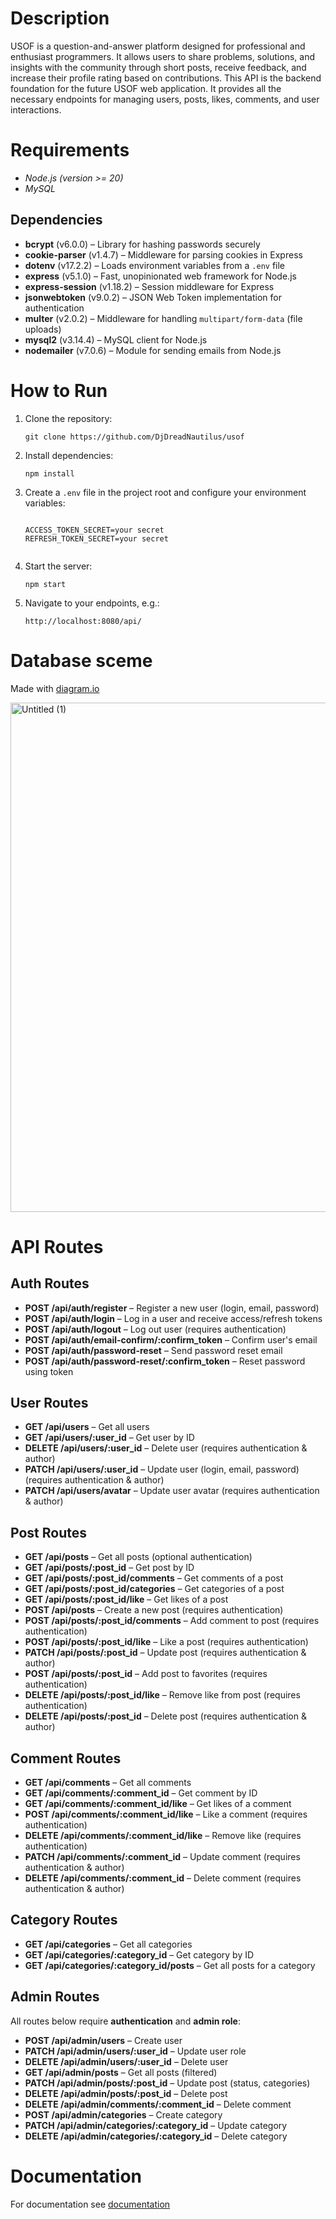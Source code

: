 <h1>Description</h1>
<p>
USOF is a question-and-answer platform designed for professional and enthusiast programmers. It allows users to share problems, solutions, and insights with the community through short posts, receive feedback, and increase their profile rating based on contributions.
This API is the backend foundation for the future USOF web application. It provides all the necessary endpoints for managing users, posts, likes, comments, and user interactions.
</p>
<h1>Requirements</h1>
<ul>
  <li><em>Node.js (version >= 20)</em></li>
  <li><em>MySQL</em></li>
</ul>
<h2>Dependencies</h2>
<ul>
  <li><strong>bcrypt</strong> (v6.0.0) – Library for hashing passwords securely</li>
  <li><strong>cookie-parser</strong> (v1.4.7) – Middleware for parsing cookies in Express</li>
  <li><strong>dotenv</strong> (v17.2.2) – Loads environment variables from a <code>.env</code> file</li>
  <li><strong>express</strong> (v5.1.0) – Fast, unopinionated web framework for Node.js</li>
  <li><strong>express-session</strong> (v1.18.2) – Session middleware for Express</li>
  <li><strong>jsonwebtoken</strong> (v9.0.2) – JSON Web Token implementation for authentication</li>
  <li><strong>multer</strong> (v2.0.2) – Middleware for handling <code>multipart/form-data</code> (file uploads)</li>
  <li><strong>mysql2</strong> (v3.14.4) – MySQL client for Node.js</li>
  <li><strong>nodemailer</strong> (v7.0.6) – Module for sending emails from Node.js</li>
</ul>

<h1>How to Run</h1>
<ol>
  <li>Clone the repository:
    <pre><code>git clone https://github.com/DjDreadNautilus/usof</code></pre>
  </li>
  <li>Install dependencies:
    <pre><code>npm install</code></pre>
  </li>
  <li>Create a <code>.env</code> file in the project root and configure your environment variables:
    <pre><code>
ACCESS_TOKEN_SECRET=your secret
REFRESH_TOKEN_SECRET=your secret
    </code></pre>
  </li>
  <li>Start the server:
    <pre><code>npm start</code></pre>
  </li>
  <li>Navigate to your endpoints, e.g.:
    <pre><code>http://localhost:8080/api/</code></pre>
  </li>
</ol>

<h1>Database sceme</h1>
<p>Made with <a href="https://dbdiagram.io">diagram.io</a><p>
<img width="1140" height="815" alt="Untitled (1)" src="https://github.com/user-attachments/assets/e42c3058-c08e-4c52-9e2f-8ed48c6d5a9a" />

<h1>API Routes</h1>

<h2>Auth Routes</h2>
<ul>
  <li><strong>POST /api/auth/register</strong> – Register a new user (login, email, password)</li>
  <li><strong>POST /api/auth/login</strong> – Log in a user and receive access/refresh tokens</li>
  <li><strong>POST /api/auth/logout</strong> – Log out user (requires authentication)</li>
  <li><strong>POST /api/auth/email-confirm/:confirm_token</strong> – Confirm user's email</li>
  <li><strong>POST /api/auth/password-reset</strong> – Send password reset email</li>
  <li><strong>POST /api/auth/password-reset/:confirm_token</strong> – Reset password using token</li>
</ul>

<h2>User Routes</h2>
<ul>
  <li><strong>GET /api/users</strong> – Get all users</li>
  <li><strong>GET /api/users/:user_id</strong> – Get user by ID</li>
  <li><strong>DELETE /api/users/:user_id</strong> – Delete user (requires authentication & author)</li>
  <li><strong>PATCH /api/users/:user_id</strong> – Update user (login, email, password) (requires authentication & author)</li>
  <li><strong>PATCH /api/users/avatar</strong> – Update user avatar (requires authentication & author)</li>
</ul>

<h2>Post Routes</h2>
<ul>
  <li><strong>GET /api/posts</strong> – Get all posts (optional authentication)</li>
  <li><strong>GET /api/posts/:post_id</strong> – Get post by ID</li>
  <li><strong>GET /api/posts/:post_id/comments</strong> – Get comments of a post</li>
  <li><strong>GET /api/posts/:post_id/categories</strong> – Get categories of a post</li>
  <li><strong>GET /api/posts/:post_id/like</strong> – Get likes of a post</li>
  <li><strong>POST /api/posts</strong> – Create a new post (requires authentication)</li>
  <li><strong>POST /api/posts/:post_id/comments</strong> – Add comment to post (requires authentication)</li>
  <li><strong>POST /api/posts/:post_id/like</strong> – Like a post (requires authentication)</li>
  <li><strong>PATCH /api/posts/:post_id</strong> – Update post (requires authentication & author)</li>
  <li><strong>POST /api/posts/:post_id</strong> – Add post to favorites (requires authentication)</li>
  <li><strong>DELETE /api/posts/:post_id/like</strong> – Remove like from post (requires authentication)</li>
  <li><strong>DELETE /api/posts/:post_id</strong> – Delete post (requires authentication & author)</li>
</ul>

<h2>Comment Routes</h2>
<ul>
  <li><strong>GET /api/comments</strong> – Get all comments</li>
  <li><strong>GET /api/comments/:comment_id</strong> – Get comment by ID</li>
  <li><strong>GET /api/comments/:comment_id/like</strong> – Get likes of a comment</li>
  <li><strong>POST /api/comments/:comment_id/like</strong> – Like a comment (requires authentication)</li>
  <li><strong>DELETE /api/comments/:comment_id/like</strong> – Remove like (requires authentication)</li>
  <li><strong>PATCH /api/comments/:comment_id</strong> – Update comment (requires authentication & author)</li>
  <li><strong>DELETE /api/comments/:comment_id</strong> – Delete comment (requires authentication & author)</li>
</ul>

<h2>Category Routes</h2>
<ul>
  <li><strong>GET /api/categories</strong> – Get all categories</li>
  <li><strong>GET /api/categories/:category_id</strong> – Get category by ID</li>
  <li><strong>GET /api/categories/:category_id/posts</strong> – Get all posts for a category</li>
</ul>

<h2>Admin Routes</h2>
<p>All routes below require <strong>authentication</strong> and <strong>admin role</strong>:</p>
<ul>
  <li><strong>POST /api/admin/users</strong> – Create user</li>
  <li><strong>PATCH /api/admin/users/:user_id</strong> – Update user role</li>
  <li><strong>DELETE /api/admin/users/:user_id</strong> – Delete user</li>

  <li><strong>GET /api/admin/posts</strong> – Get all posts (filtered)</li>
  <li><strong>PATCH /api/admin/posts/:post_id</strong> – Update post (status, categories)</li>
  <li><strong>DELETE /api/admin/posts/:post_id</strong> – Delete post</li>

  <li><strong>DELETE /api/admin/comments/:comment_id</strong> – Delete comment</li>

  <li><strong>POST /api/admin/categories</strong> – Create category</li>
  <li><strong>PATCH /api/admin/categories/:category_id</strong> – Update category</li>
  <li><strong>DELETE /api/admin/categories/:category_id</strong> – Delete category</li>
</ul>

<h1>Documentation</h1>
<p>For documentation see <a href="https://github.com/DjDreadNautilus/usof/blob/main/DOCUMENTATION.md">documentation</a></p>
